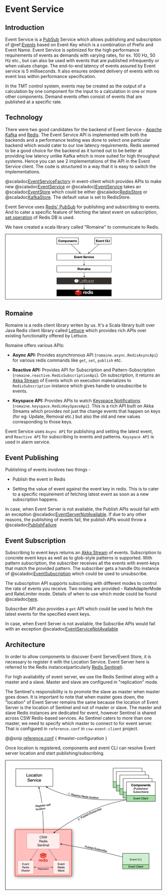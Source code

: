 # Event Service

## Introduction

Event Service is a [PubSub](https://en.wikipedia.org/wiki/Publish%E2%80%93subscribe_pattern) Service which allows publishing and subscription of 
@ref:[Events](./../../messages/events.md) based on Event Key which is a combination of Prefix and Event Name. 
Event Service is optimized for the high performance requirements of events as demands with varying rates, for ex. 100 Hz, 50 Hz etc., but
can also be used with events that are published infrequently or when values change.
The end-to-end latency of events assured by Event service is 5 milliseconds. It also ensures ordered delivery of events with no event loss within performance specification. 

In the TMT control system, events may be created as the output of a calculation by one component for the input to a calculation in 
one or more other components. Demand events often consist of events that are published at a specific rate.

## Technology

There were two good candidates for the backend of Event Service - [Apache Kafka](https://kafka.apache.org/) and [Redis](https://redis.io/). 
The Event Service API is implemented with both the backends and a performance testing was done to select one particular backend 
which would cater to our low latency requirements.
Redis seemed to be a good choice for the backend as it turned out to be better at providing low latency 
unlike Kafka which is more suited for high throughput systems.
Hence you can see 2 implementations of the API in the Event Service client. The code is structured in a way that it is easy to switch the implementations.

@scaladoc[EventServiceFactory](csw.event.client.EventServiceFactory) in event-client which provides APIs to make new 
@scaladoc[EventService](csw.event.api.scaladsl.EventService) or @scaladoc[IEventService](csw.event.api.javadsl.IEventService)
takes an @scaladoc[EventStore](csw.event.client.models.EventStore) which could be either @scaladoc[RedisStore](csw.event.client.models.EventStores.RedisStore) or
@scaladoc[KafkaStore](csw.event.client.models.EventStores.KafkaStore). The default value is set to RedisStore.
 
Event Service uses [Redis' PubSub](https://redis.io/topics/pubsub) for publishing and subscribing to events.
And to cater a specific feature of fetching the latest event on subscription, [set operation](https://redis.io/commands/set) of Redis DB is used.

We have created a scala library called "Romaine" to communicate to Redis.

![Event Dependencies](event-layers.png)

## Romaine

Romaine is a redis client library writen by us. It's a Scala library built over Java Redis client library called [Lettuce](https://lettuce.io/) which provides rich APIs over existing functionality offered by Lettuce. 

Romaine offers various APIs:


* **Async API:** Provides asynchronous API (`romaine.async.RedisAsyncApi`) for various redis commands like `get`, `set`, `publish` etc.  


* **Reactive API:** Provides API for Subscription and Pattern-Subscription (`romaine.reactive.RedisSubscriptionApi`).
On subscription, it returns an [Akka Stream](https://doc.akka.io/docs/akka/current/stream/index.html) of Events which on execution materializes to `RedisSubscription` instance which gives handle to unsubscribe to events.


* **Keyspace API:** Provides APIs to watch [Keyspace Notifications](https://redis.io/topics/notifications) (`romaine.keyspace.RedisKeySpaceApi`).
This is a rich API built on Akka Streams which provides not just the change events that happen on keys (for eg: Update, Removal etc.) but also the old and new values corresponding to those keys.  

Event Service uses `Async API` for publishing and setting the latest event, and `Reactive API` for subscribing to events and patterns.
`Keyspace API` is used in alarm service.

## Event Publishing

Publishing of events involves two things -

* Publish the event in Redis

* Setting the value of event against the event key in redis. This is to cater to a specific requirement of fetching latest event as soon as a new subscription happens.

In case, when Event Server is not available, the Publish APIs would fail with an exception @scaladoc[EventServerNotAvailable](csw.event.api.exceptions.EventServerNotAvailable).
If due to any other reasons, the publishing of events fail, the publish APIs would throw a @scaladoc[PublishFailure](csw.event.api.exceptions.PublishFailure)

## Event Subscription

Subscribing to event keys returns an [Akka Stream](https://doc.akka.io/docs/akka/current/stream/index.html) of events. Subscription to concrete event keys as well as to glob-style patterns is supported.
With pattern subscription, the subscriber receives all the events with event-keys that match the provided pattern. The subscriber gets a handle 0to instance of @scaladoc[EventSubscription](csw.event.api.scaladsl.EventSubscription) which could be used to unsubscribe.  

The subscription API supports subscribing with different modes to control the rate of events you receive. Two modes are provided - RateAdapterMode and RateLimiter mode. Details of when to use which mode could be found @scaladoc[here](csw/event/api/scaladsl/SubscriptionMode).

Subscriber API also provides a `get` API which could be used to fetch the latest events for the specified event keys.

In case, when Event Server is not available, the Subscribe APIs would fail with an exception @scaladoc[EventServiceNotAvailable](csw.event.api.exceptions.EventServiceNotAvailable)

## Architecture

In order to allow components to discover Event Server/Event Store, it is necessary to register it with the Location Service.
Event Server here is referred to the Redis instance(particularly [Redis Sentinel](https://redis.io/topics/sentinel)).

For high availability of event server, we use the Redis Sentinel along with a master and a slave. Master and slave are configured in "replication" mode.

The Sentinel's responsibility is to promote the slave as master when master goes down. It is important to note that when master
goes down, the "location" of Event Server remains the same because the location of Event Server is the location of Sentinel and not of master or slave.
The master and slave Redis instances are dedicated for event, however Sentinel is shared across CSW Redis-based services. 
As Sentinel caters to more than one master, we need to specify which master to connect to for event server.
That is configured in `reference.conf` in `csw-event-client` project. 

@@snip [reference.conf](../../../../../csw-event/csw-event-client/src/main/resources/reference.conf) { #master-configuration }
 

Once location is registered, components and event CLI can resolve Event server location and start publishing/subscribing. 

![architecture](architecture.png)